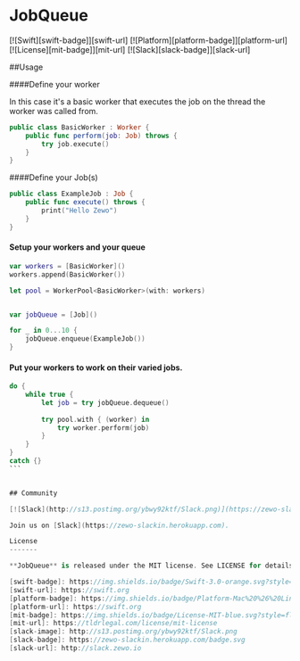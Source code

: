 JobQueue
======

[![Swift][swift-badge]][swift-url]
[![Platform][platform-badge]][platform-url]
[![License][mit-badge]][mit-url]
[![Slack][slack-badge]][slack-url]

##Usage

####Define your worker

In this case it's a basic worker that executes the job on the thread the worker was called from.

```swift
public class BasicWorker : Worker {
    public func perform(job: Job) throws {
        try job.execute()
    }
}
```

####Define your Job(s)

```swift
public class ExampleJob : Job {
    public func execute() throws {
        print("Hello Zewo")
    }
}
```

#### Setup your workers and your queue

```swift
var workers = [BasicWorker]()
workers.append(BasicWorker())

let pool = WorkerPool<BasicWorker>(with: workers)


var jobQueue = [Job]()

for _ in 0...10 {
    jobQueue.enqueue(ExampleJob())
}
```

#### Put your workers to work on their varied jobs.

````swift
do {
    while true {
        let job = try jobQueue.dequeue()
        
        try pool.with { (worker) in
            try worker.perform(job)
        }
    }
}
catch {}
```


## Community

[![Slack](http://s13.postimg.org/ybwy92ktf/Slack.png)](https://zewo-slackin.herokuapp.com)

Join us on [Slack](https://zewo-slackin.herokuapp.com).

License
-------

**JobQueue** is released under the MIT license. See LICENSE for details.

[swift-badge]: https://img.shields.io/badge/Swift-3.0-orange.svg?style=flat
[swift-url]: https://swift.org
[platform-badge]: https://img.shields.io/badge/Platform-Mac%20%26%20Linux-lightgray.svg?style=flat
[platform-url]: https://swift.org
[mit-badge]: https://img.shields.io/badge/License-MIT-blue.svg?style=flat
[mit-url]: https://tldrlegal.com/license/mit-license
[slack-image]: http://s13.postimg.org/ybwy92ktf/Slack.png
[slack-badge]: https://zewo-slackin.herokuapp.com/badge.svg
[slack-url]: http://slack.zewo.io
